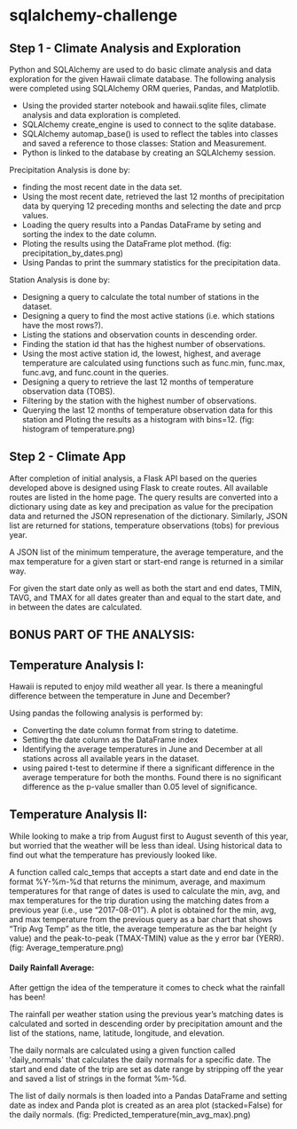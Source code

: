 # sqlalchemy-challenge

## Step 1 - Climate Analysis and Exploration

Python and SQLAlchemy are used to do basic climate analysis and data exploration for the given Hawaii climate database. The following analysis were completed using SQLAlchemy ORM queries, Pandas, and Matplotlib.

- Using the provided starter notebook and hawaii.sqlite files, climate analysis and data exploration is completed.
- SQLAlchemy create_engine is used to connect to the sqlite database.
- SQLAlchemy automap_base() is used to reflect the tables into classes and saved a reference to those classes:
  Station and Measurement.
- Python is linked to the database by creating an SQLAlchemy session.

Precipitation Analysis is done by: 
- finding the most recent date in the data set.
- Using the most recent date, retrieved the last 12 months of precipitation data by querying 12 preceding months and selecting the date and prcp values. 
- Loading the query results into a Pandas DataFrame by seting and sorting the index to the date column.
- Ploting the results using the DataFrame plot method. (fig: precipitation_by_dates.png)
- Using Pandas to print the summary statistics for the precipitation data.

Station Analysis is done by: 
- Designing a query to calculate the total number of stations in the dataset.
- Designing a query to find the most active stations (i.e. which stations have the most rows?).
- Listing the stations and observation counts in descending order.
- Finding the station id that has the highest number of observations.
- Using the most active station id, the lowest, highest, and average temperature are calculated using functions such as func.min, func.max, func.avg, and func.count in the queries.
- Designing a query to retrieve the last 12 months of temperature observation data (TOBS).
- Filtering by the station with the highest number of observations.
- Querying the last 12 months of temperature observation data for this station and Ploting the results as a histogram with bins=12. (fig: histogram of temperature.png)


## Step 2 - Climate App

After completion of initial analysis, a Flask API based on the queries developed above is designed using Flask to create routes. All available routes are listed in the home page. The query results are converted into a dictionary using date as key and precipation as value for the precipation data and returned the JSON represenation of the dictionary. Similarly, JSON list are returned for stations, temperature observations (tobs) for previous year.   

A JSON list of the minimum temperature, the average temperature, and the max temperature for a given start or start-end range is returned in a similar way. 

For given the start date only as well as both the start and end dates, TMIN, TAVG, and TMAX for all dates greater than and equal to the start date, and in between the dates are calculated. 



## BONUS PART OF THE ANALYSIS:

## Temperature Analysis I:

Hawaii is reputed to enjoy mild weather all year. Is there a meaningful difference between the temperature in June and December?

Using pandas the following analysis is performed by:
- Converting the date column format from string to datetime.
- Setting the date column as the DataFrame index
- Identifying the average temperatures in June and December at all stations across all available years in the dataset. 
- using paired t-test to determine if there a significant difference in the average temperature for both the months. Found there is no significant difference as the p-value smaller than 0.05 level of significance. 

## Temperature Analysis II:

While looking to make a trip from August first to August seventh of this year, but worried that the weather will be less than ideal. Using historical data to find out what the temperature has previously looked like.

A function called calc_temps that accepts a start date and end date in the format %Y-%m-%d that returns the minimum, average, and maximum temperatures for that range of dates is used to calculate the min, avg, and max temperatures for the trip duration using the matching dates from a previous year (i.e., use “2017-08-01”).
A plot is obtained for the min, avg, and max temperature from the previous query as a bar chart that shows  
“Trip Avg Temp” as the title, the average temperature as the bar height (y value) and the peak-to-peak (TMAX-TMIN) value as the y error bar (YERR). (fig: Average_temperature.png)

#### Daily Rainfall Average:

After gettign the idea of the temperature it comes to check what the rainfall has been!

The rainfall per weather station using the previous year’s matching dates is calculated and sorted in descending order by precipitation amount and the list of the stations, name, latitude, longitude, and elevation.

The daily normals are calculated using a given function called 'daily_normals' that calculates the daily normals for a specific date. The start and end date of the trip are set as date range by stripping off the year and saved a list of strings in the format %m-%d.

The list of daily normals is then loaded into a Pandas DataFrame and setting date as index and Panda plot is created as an area plot (stacked=False) for the daily normals. (fig: Predicted_temperature(min_avg_max).png)






